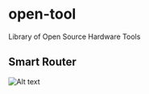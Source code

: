 # open-tool
Library of Open Source Hardware Tools


## Smart Router
![Alt text](https://github.com/physiii/open-tool/blob/master/images/smart-router-overview.png "Overview")
